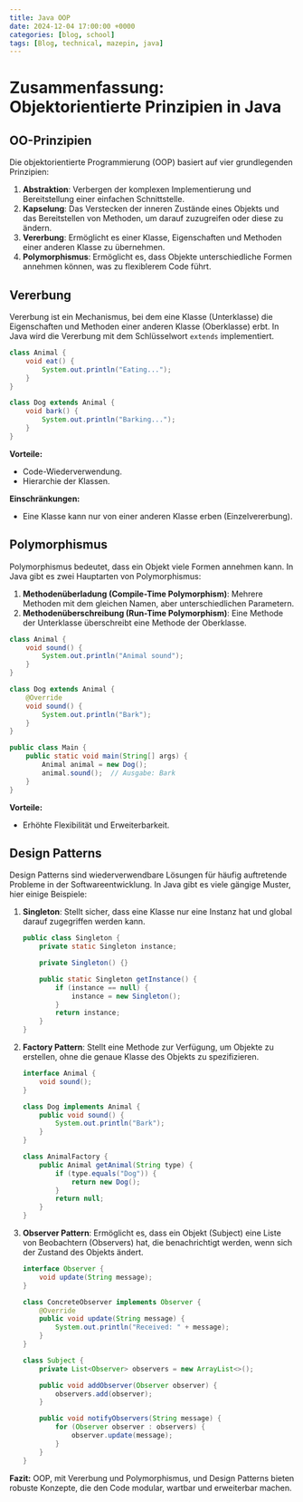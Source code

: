 ```yaml
---
title: Java OOP
date: 2024-12-04 17:00:00 +0000
categories: [blog, school]
tags: [Blog, technical, mazepin, java]
---
```



# Zusammenfassung: Objektorientierte Prinzipien in Java

## OO-Prinzipien

Die objektorientierte Programmierung (OOP) basiert auf vier grundlegenden Prinzipien:

1. **Abstraktion**: Verbergen der komplexen Implementierung und Bereitstellung einer einfachen Schnittstelle.
2. **Kapselung**: Das Verstecken der inneren Zustände eines Objekts und das Bereitstellen von Methoden, um darauf zuzugreifen oder diese zu ändern.
3. **Vererbung**: Ermöglicht es einer Klasse, Eigenschaften und Methoden einer anderen Klasse zu übernehmen.
4. **Polymorphismus**: Ermöglicht es, dass Objekte unterschiedliche Formen annehmen können, was zu flexiblerem Code führt.

## Vererbung

Vererbung ist ein Mechanismus, bei dem eine Klasse (Unterklasse) die Eigenschaften und Methoden einer anderen Klasse (Oberklasse) erbt. In Java wird die Vererbung mit dem Schlüsselwort `extends` implementiert.

```java
class Animal {
    void eat() {
        System.out.println("Eating...");
    }
}

class Dog extends Animal {
    void bark() {
        System.out.println("Barking...");
    }
}
```

**Vorteile:**
- Code-Wiederverwendung.
- Hierarchie der Klassen.

**Einschränkungen:**
- Eine Klasse kann nur von einer anderen Klasse erben (Einzelvererbung).

## Polymorphismus

Polymorphismus bedeutet, dass ein Objekt viele Formen annehmen kann. In Java gibt es zwei Hauptarten von Polymorphismus:

1. **Methodenüberladung (Compile-Time Polymorphism)**: Mehrere Methoden mit dem gleichen Namen, aber unterschiedlichen Parametern.
2. **Methodenüberschreibung (Run-Time Polymorphism)**: Eine Methode der Unterklasse überschreibt eine Methode der Oberklasse.

```java
class Animal {
    void sound() {
        System.out.println("Animal sound");
    }
}

class Dog extends Animal {
    @Override
    void sound() {
        System.out.println("Bark");
    }
}

public class Main {
    public static void main(String[] args) {
        Animal animal = new Dog();
        animal.sound();  // Ausgabe: Bark
    }
}
```

**Vorteile:**
- Erhöhte Flexibilität und Erweiterbarkeit.

## Design Patterns

Design Patterns sind wiederverwendbare Lösungen für häufig auftretende Probleme in der Softwareentwicklung. In Java gibt es viele gängige Muster, hier einige Beispiele:

1. **Singleton**: Stellt sicher, dass eine Klasse nur eine Instanz hat und global darauf zugegriffen werden kann.

    ```java
    public class Singleton {
        private static Singleton instance;

        private Singleton() {}

        public static Singleton getInstance() {
            if (instance == null) {
                instance = new Singleton();
            }
            return instance;
        }
    }
    ```

2. **Factory Pattern**: Stellt eine Methode zur Verfügung, um Objekte zu erstellen, ohne die genaue Klasse des Objekts zu spezifizieren.

    ```java
    interface Animal {
        void sound();
    }

    class Dog implements Animal {
        public void sound() {
            System.out.println("Bark");
        }
    }

    class AnimalFactory {
        public Animal getAnimal(String type) {
            if (type.equals("Dog")) {
                return new Dog();
            }
            return null;
        }
    }
    ```

3. **Observer Pattern**: Ermöglicht es, dass ein Objekt (Subject) eine Liste von Beobachtern (Observers) hat, die benachrichtigt werden, wenn sich der Zustand des Objekts ändert.

    ```java
    interface Observer {
        void update(String message);
    }

    class ConcreteObserver implements Observer {
        @Override
        public void update(String message) {
            System.out.println("Received: " + message);
        }
    }

    class Subject {
        private List<Observer> observers = new ArrayList<>();

        public void addObserver(Observer observer) {
            observers.add(observer);
        }

        public void notifyObservers(String message) {
            for (Observer observer : observers) {
                observer.update(message);
            }
        }
    }
    ```

**Fazit:**
OOP, mit Vererbung und Polymorphismus, und Design Patterns bieten robuste Konzepte, die den Code modular, wartbar und erweiterbar machen.
